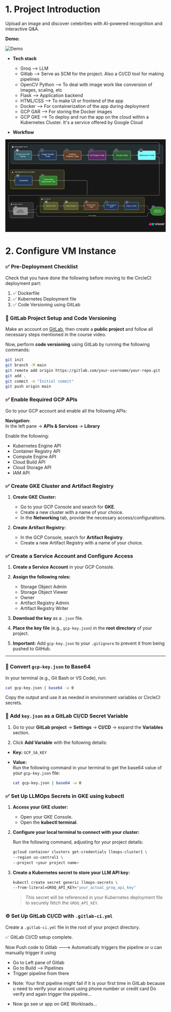 # 1. Project Introduction
Upload an image and discover celebrities with AI-powered recognition and interactive Q&A.

**Demo:**

![Demo](images/app.gif)

- **Tech stack**

    - Groq --> LLM
    - Gitlab --> Serve as SCM for the project. Also a CI/CD tool for making pipelines
    - OpenCV Python --> To deal with image work like conversion of images, scaling, etc
    - Flask --> Application backend
    - HTML/CSS --> To make UI or frontend of the app
    - Docker --> For containerization of the app during deployment
    - GCP GAR --> For storing the Docker images
    - GCP GKE --> To deploy and run the app on the cloud within a Kubernetes Cluster. It's a service offered by Google Cloud

- **Workflow**

![alt text](/images/image.png)

# 2. Configure VM Instance

### ✅ Pre-Deployment Checklist

Check that you have done the following before moving to the CircleCI deployment part:

1. ✅ Dockerfile  
2. ✅ Kubernetes Deployment file  
3. ✅ Code Versioning using GitLab

### 🚀 GitLab Project Setup and Code Versioning

Make an account on [GitLab](https://gitlab.com), then create a **public project** and follow all necessary steps mentioned in the course video.

Now, perform **code versioning** using GitLab by running the following commands:

```bash
git init
git branch -M main
git remote add origin https://gitlab.com/your-username/your-repo.git
git add .
git commit -m "Initial commit"
git push origin main

```

### ✅ Enable Required GCP APIs

Go to your GCP account and enable all the following APIs:

**Navigation:**  
In the left pane → **APIs & Services** → **Library**

Enable the following:

- Kubernetes Engine API  
- Container Registry API  
- Compute Engine API  
- Cloud Build API  
- Cloud Storage API  
- IAM API


### ✅ Create GKE Cluster and Artifact Registry

1. **Create GKE Cluster:**
   - Go to your GCP Console and search for **GKE**.
   - Create a new cluster with a name of your choice.
   - In the **Networking** tab, provide the necessary access/configurations.

2. **Create Artifact Registry:**
   - In the GCP Console, search for **Artifact Registry**.
   - Create a new Artifact Registry with a name of your choice.


### ✅ Create a Service Account and Configure Access

1. **Create a Service Account** in your GCP Console.

2. **Assign the following roles:**
   - Storage Object Admin  
   - Storage Object Viewer  
   - Owner  
   - Artifact Registry Admin  
   - Artifact Registry Writer  

3. **Download the key** as a `.json` file.

4. **Place the key file** (e.g., `gcp-key.json`) in the **root directory** of your project.

5. **Important:** Add `gcp-key.json` to your `.gitignore` to prevent it from being pushed to GitHub.

---

### 🔐 Convert `gcp-key.json` to Base64

In your terminal (e.g., Git Bash or VS Code), run:

```bash
cat gcp-key.json | base64 -w 0
```

Copy the output and use it as needed in environment variables or CircleCI secrets.


### 🔐 Add `key.json` as a GitLab CI/CD Secret Variable

1. Go to your **GitLab project** → **Settings** → **CI/CD** → expand the **Variables** section.

2. Click **Add Variable** with the following details:

- **Key:** `GCP_SA_KEY`  
- **Value:**  
  Run the following command in your terminal to get the base64 value of your `gcp-key.json` file:

  ```bash
  cat gcp-key.json | base64 -w 0
  ```

### ✅ Set Up LLMOps Secrets in GKE using kubectl

1. **Access your GKE cluster:**
   - Open your GKE Console.
   - Open the **kubectl terminal**.

2. **Configure your local terminal to connect with your cluster:**

   Run the following command, adjusting for your project details:

   ```bash
   gcloud container clusters get-credentials llmops-cluster1 \
   --region us-central1 \
   --project <your project name>
   ```

3. **Create a Kubernetes secret to store your LLM API key:**

   ```bash
   kubectl create secret generic llmops-secrets \
   --from-literal=GROQ_API_KEY="your_actual_groq_api_key"
   ```

   > This secret will be referenced in your Kubernetes deployment file to securely fetch the `GROQ_API_KEY`.


### ⚙️ Set Up GitLab CI/CD with `.gitlab-ci.yml`

Create a `.gitlab-ci.yml` file in the root of your project directory.

✅ GitLab CI/CD setup complete.

Now Push code to Gitlab ---> Automatically triggers the pipeline or u can manually trigger it using

 - Go to Left pane of Gitlab
 - Go to Build --> Pipelines
 - Trigger pipeline from there

* Note:
Your first pipeline might fail if it is  your first time in GitLab because u need to verify your account using phone number or credit card
Do verify and again trigger the pipeline...

- Now go see ur app on GKE Workloads...